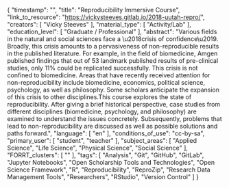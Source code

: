 {
    "timestamp": "",
    "title": "Reproducibility Immersive Course",
    "link_to_resource": "https://vickysteeves.gitlab.io/2018-uutah-repro/",
    "creators": [
        "Vicky Steeves"
    ],
    "material_type": [
        "Activity/Lab"
    ],
    "education_level": [
        "Graduate / Professional"
    ],
    "abstract": "Various fields in the natural and social sciences face a \u2018crisis of confidence\u2019. Broadly, this crisis amounts to a pervasiveness of non-reproducible results in the published literature. For example, in the field of biomedicine, Amgen published findings that out of 53 landmark published results of pre-clinical studies, only 11% could be replicated successfully. This crisis is not confined to biomedicine. Areas that have recently received attention for non-reproducibility include biomedicine, economics, political science, psychology, as well as philosophy. Some scholars anticipate the expansion of this crisis to other disciplines.This course explores the state of reproducibility. After giving a brief historical perspective, case studies from different disciplines (biomedicine, psychology, and philosophy) are examined to understand the issues concretely. Subsequently, problems that lead to non-reproducibility are discussed as well as possible solutions and paths forward.",
    "language": [
        "en"
    ],
    "conditions_of_use": "cc-by-sa",
    "primary_user": [
        "student",
        "teacher"
    ],
    "subject_areas": [
        "Applied Science",
        "Life Science",
        "Physical Science",
        "Social Science"
    ],
    "FORRT_clusters": [
        ""
    ],
    "tags": [
        "Analysis",
        "Git",
        "GitHub",
        "GitLab",
        "Jupyter Notebooks",
        "Open Scholarship Tools and Technologies",
        "Open Science Framework",
        "R",
        "Reproducibility",
        "ReproZip",
        "Research Data Management Tools",
        "Researchers",
        "RStudio",
        "Version Control"
    ]
}